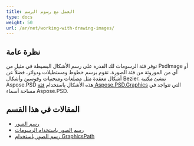 ```yaml
---
title: العمل مع رسوم الرسم
type: docs
weight: 50
url: /ar/net/working-with-drawing-images/
---
```


## **نظرة عامة**
توفر فئة الرسومات لك القدرة على رسم الأشكال البسيطة في مثيل من PsdImage أو أي من الموروثة من فئة الصورة. تقوم برسم خطوط ومستطيلات ودوائر، فضلاً عن أشكال معقدة مثل مضلعات ومنحنيات وقوسين وأشكال Bezier. تنشئ مكتبة Aspose.PSD هذه الأشكال باستخدام [فئة Aspose.PSD.Graphics](https://reference.aspose.com/psd/net/aspose.psd/graphics) التي تتواجد في مساحة أسماء Aspose.PSD.


## **المقالات في هذا القسم**
- [رسم الصور](/psd/ar/net/drawing-images/)
- [رسم الصور باستخدام الرسومات](/psd/ar/net/drawing-images-using-graphics/)
- [رسم الصور باستخدام GraphicsPath](/psd/ar/net/drawing-images-using-graphicspath/)